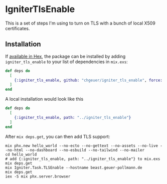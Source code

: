 # IgniterTlsEnable

This is a set of steps I'm using to turn on TLS with a bunch of local X509 certificates.

## Installation

If [available in Hex](https://hex.pm/docs/publish), the package can be installed
by adding `igniter_tls_enable` to your list of dependencies in `mix.exs`:

```elixir
def deps do
  [
    {:igniter_tls_enable, github: "chgeuer/igniter_tls_enable", force: true}
  ]
end
```

A local installation would look like this

```elixir
def deps do
  [
    {:igniter_tls_enable, path: "../igniter_tls_enable"}
  ]
end
```

After `mix deps.get`, you can then add TLS support:

```shell
mix phx.new hello_world --no-ecto --no-gettext --no-assets --no-live --no-html --no-dashboard --no-esbuild --no-tailwind --no-mailer
cd hello_world
# add {:igniter_tls_enable, path: "../igniter_tls_enable"} to mix.exs
mix deps.get
mix Igniter.Task.TLSEnable --hostname beast.geuer-pollmann.de
mix deps.get
iex -S mix phx.server.browser
```
